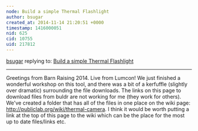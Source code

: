 ```yaml
---
node: Build a simple Thermal Flashlight
author: bsugar
created_at: 2014-11-14 21:20:51 +0000
timestamp: 1416000051
nid: 625
cid: 10755
uid: 217812
---
```




[bsugar](../profile/bsugar) replying to: [Build a simple Thermal Flashlight](../notes/warren/12-12-2011/circuit-diagram-simple-thermal-flashlight)

----
Greetings from Barn Raising 2014.  Live from Lumcon!  We just finished a wonderful workshop on this tool, and there was a bit of a kerfuffle (slightly over dramatic) surrounding the file downloads.  The links on this page to download files from buldr are not working for me (they work for others).  We've created a folder that has all of the files in one place on the wiki page: http://publiclab.org/wiki/thermal-camera.  I think it would be worth putting a link at the top of this page to the wiki which can be the place for the most up to date files/links etc.